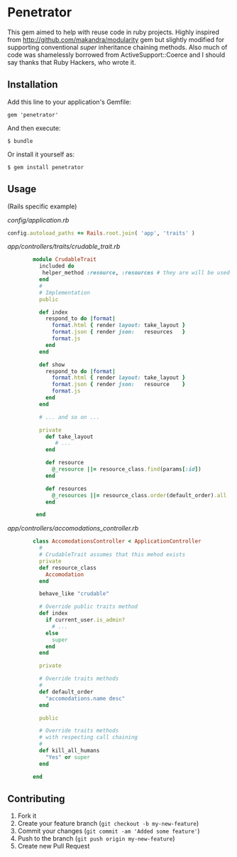 # Penetrator

This gem aimed to help with reuse code in ruby projects.
Highly inspired from http://github.com/makandra/modularity gem but slightly modified for supporting
conventional *super* inheritance chaining methods.
Also much of code was shamelessly borrowed from ActiveSupport::Coerce and I should say thanks that Ruby Hackers, who wrote it.

## Installation

Add this line to your application's Gemfile:

    gem 'penetrator'

And then execute:

    $ bundle

Or install it yourself as:

    $ gem install penetrator

## Usage
(Rails specific example)

*config/application.rb*
```ruby
config.autoload_paths += Rails.root.join( 'app', 'traits' )
```

*app/controllers/traits/crudable_trait.rb*
```ruby
        module CrudableTrait
          included do
           helper_method :resource, :resources # they are will be used in views
          end
          #
          # Implementation
          public

          def index
            respond_to do |format|
              format.html { render layout: take_layout }
              format.json { render json:   resources   }
              format.js
            end
          end

          def show
            respond_to do |format|
              format.html { render layout: take_layout }
              format.json { render json:   resource    }
              format.js
            end
          end

          # ... and so on ...

          private
            def take_layout
               # ...
            end

            def resource
              @_resource ||= resource_class.find(params[:id])
            end

            def resources
              @_resources ||= resource_class.order(default_order).all
            end

         end
```

*app/controllers/accomodations_controller.rb*
```ruby
        class AccomodationsController < ApplicationController
          #
          # CrudableTrait assumes that this mehod exists
          private
          def resource_class
            Accomodation
          end

          behave_like "crudable"

          # Override public traits method
          def index
            if current_user.is_admin?
              # ...
            else
              super
            end
          end

          private

          # Override traits methods
          #
          def default_order
            "accomodations.name desc"
          end

          public

          # Override traits methods
          # with respecting call chaining
          #
          def kill_all_humans
            "Yes" or super
          end

        end
```



## Contributing

1. Fork it
2. Create your feature branch (`git checkout -b my-new-feature`)
3. Commit your changes (`git commit -am 'Added some feature'`)
4. Push to the branch (`git push origin my-new-feature`)
5. Create new Pull Request
